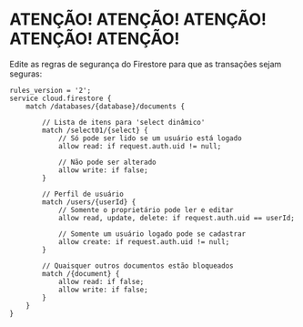 # ATENÇÃO! ATENÇÃO! ATENÇÃO! ATENÇÃO! ATENÇÃO! 

Edite as regras de segurança do Firestore para que as transações sejam seguras:

```
rules_version = '2';
service cloud.firestore {
	match /databases/{database}/documents {

		// Lista de itens para 'select dinâmico'
		match /select01/{select} {
			// Só pode ser lido se um usuário está logado
			allow read: if request.auth.uid != null;

			// Não pode ser alterado
			allow write: if false;
		}

		// Perfil de usuário
		match /users/{userId} {
			// Somente o proprietário pode ler e editar
			allow read, update, delete: if request.auth.uid == userId;

			// Somente um usuário logado pode se cadastrar
			allow create: if request.auth.uid != null;
		}

		// Quaisquer outros documentos estão bloqueados
		match /{document} {
			allow read: if false;
			allow write: if false;
		}
	}
}
```	